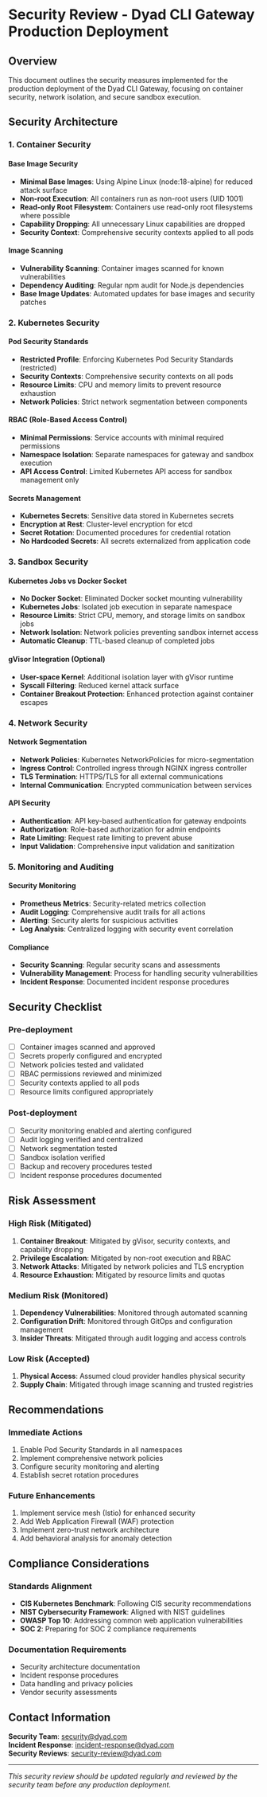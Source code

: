 # Security Review - Dyad CLI Gateway Production Deployment

## Overview
This document outlines the security measures implemented for the production deployment of the Dyad CLI Gateway, focusing on container security, network isolation, and secure sandbox execution.

## Security Architecture

### 1. Container Security

#### Base Image Security
- **Minimal Base Images**: Using Alpine Linux (node:18-alpine) for reduced attack surface
- **Non-root Execution**: All containers run as non-root users (UID 1001)
- **Read-only Root Filesystem**: Containers use read-only root filesystems where possible
- **Capability Dropping**: All unnecessary Linux capabilities are dropped
- **Security Context**: Comprehensive security contexts applied to all pods

#### Image Scanning
- **Vulnerability Scanning**: Container images scanned for known vulnerabilities
- **Dependency Auditing**: Regular npm audit for Node.js dependencies
- **Base Image Updates**: Automated updates for base images and security patches

### 2. Kubernetes Security

#### Pod Security Standards
- **Restricted Profile**: Enforcing Kubernetes Pod Security Standards (restricted)
- **Security Contexts**: Comprehensive security contexts on all pods
- **Resource Limits**: CPU and memory limits to prevent resource exhaustion
- **Network Policies**: Strict network segmentation between components

#### RBAC (Role-Based Access Control)
- **Minimal Permissions**: Service accounts with minimal required permissions
- **Namespace Isolation**: Separate namespaces for gateway and sandbox execution
- **API Access Control**: Limited Kubernetes API access for sandbox management only

#### Secrets Management
- **Kubernetes Secrets**: Sensitive data stored in Kubernetes secrets
- **Encryption at Rest**: Cluster-level encryption for etcd
- **Secret Rotation**: Documented procedures for credential rotation
- **No Hardcoded Secrets**: All secrets externalized from application code

### 3. Sandbox Security

#### Kubernetes Jobs vs Docker Socket
- **No Docker Socket**: Eliminated Docker socket mounting vulnerability
- **Kubernetes Jobs**: Isolated job execution in separate namespace
- **Resource Limits**: Strict CPU, memory, and storage limits on sandbox jobs
- **Network Isolation**: Network policies preventing sandbox internet access
- **Automatic Cleanup**: TTL-based cleanup of completed jobs

#### gVisor Integration (Optional)
- **User-space Kernel**: Additional isolation layer with gVisor runtime
- **Syscall Filtering**: Reduced kernel attack surface
- **Container Breakout Protection**: Enhanced protection against container escapes

### 4. Network Security

#### Network Segmentation
- **Network Policies**: Kubernetes NetworkPolicies for micro-segmentation
- **Ingress Control**: Controlled ingress through NGINX ingress controller
- **TLS Termination**: HTTPS/TLS for all external communications
- **Internal Communication**: Encrypted communication between services

#### API Security
- **Authentication**: API key-based authentication for gateway endpoints
- **Authorization**: Role-based authorization for admin endpoints
- **Rate Limiting**: Request rate limiting to prevent abuse
- **Input Validation**: Comprehensive input validation and sanitization

### 5. Monitoring and Auditing

#### Security Monitoring
- **Prometheus Metrics**: Security-related metrics collection
- **Audit Logging**: Comprehensive audit trails for all actions
- **Alerting**: Security alerts for suspicious activities
- **Log Analysis**: Centralized logging with security event correlation

#### Compliance
- **Security Scanning**: Regular security scans and assessments
- **Vulnerability Management**: Process for handling security vulnerabilities
- **Incident Response**: Documented incident response procedures

## Security Checklist

### Pre-deployment
- [ ] Container images scanned and approved
- [ ] Secrets properly configured and encrypted
- [ ] Network policies tested and validated
- [ ] RBAC permissions reviewed and minimized
- [ ] Security contexts applied to all pods
- [ ] Resource limits configured appropriately

### Post-deployment
- [ ] Security monitoring enabled and alerting configured
- [ ] Audit logging verified and centralized
- [ ] Network segmentation tested
- [ ] Sandbox isolation verified
- [ ] Backup and recovery procedures tested
- [ ] Incident response procedures documented

## Risk Assessment

### High Risk (Mitigated)
1. **Container Breakout**: Mitigated by gVisor, security contexts, and capability dropping
2. **Privilege Escalation**: Mitigated by non-root execution and RBAC
3. **Network Attacks**: Mitigated by network policies and TLS encryption
4. **Resource Exhaustion**: Mitigated by resource limits and quotas

### Medium Risk (Monitored)
1. **Dependency Vulnerabilities**: Monitored through automated scanning
2. **Configuration Drift**: Monitored through GitOps and configuration management
3. **Insider Threats**: Mitigated through audit logging and access controls

### Low Risk (Accepted)
1. **Physical Access**: Assumed cloud provider handles physical security
2. **Supply Chain**: Mitigated through image scanning and trusted registries

## Recommendations

### Immediate Actions
1. Enable Pod Security Standards in all namespaces
2. Implement comprehensive network policies
3. Configure security monitoring and alerting
4. Establish secret rotation procedures

### Future Enhancements
1. Implement service mesh (Istio) for enhanced security
2. Add Web Application Firewall (WAF) protection
3. Implement zero-trust network architecture
4. Add behavioral analysis for anomaly detection

## Compliance Considerations

### Standards Alignment
- **CIS Kubernetes Benchmark**: Following CIS security recommendations
- **NIST Cybersecurity Framework**: Aligned with NIST guidelines
- **OWASP Top 10**: Addressing common web application vulnerabilities
- **SOC 2**: Preparing for SOC 2 compliance requirements

### Documentation Requirements
- Security architecture documentation
- Incident response procedures
- Data handling and privacy policies
- Vendor security assessments

## Contact Information

**Security Team**: security@dyad.com  
**Incident Response**: incident-response@dyad.com  
**Security Reviews**: security-review@dyad.com

---

*This security review should be updated regularly and reviewed by the security team before any production deployment.*